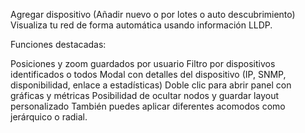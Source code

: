 Agregar dispositivo (Añadir nuevo o por lotes o auto descubrimiento)
Visualiza tu red de forma automática usando información LLDP.

Funciones destacadas:

Posiciones y zoom guardados por usuario
Filtro por dispositivos identificados o todos
Modal con detalles del dispositivo (IP, SNMP, disponibilidad, enlace a estadísticas)
Doble clic para abrir panel con gráficas y métricas
Posibilidad de ocultar nodos y guardar layout personalizado
También puedes aplicar diferentes acomodos como jerárquico o radial.
